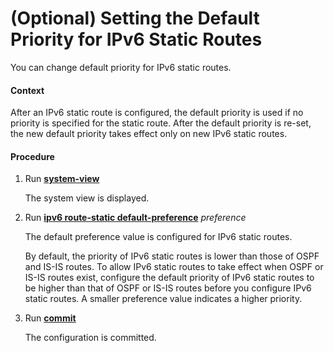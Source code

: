 (Optional) Setting the Default Priority for IPv6 Static Routes
==============================================================

You can change default priority for IPv6 static routes.

#### Context

After an IPv6 static route is configured, the default priority is used if no priority is specified for the static route. After the default priority is re-set, the new default priority takes effect only on new IPv6 static routes.


#### Procedure

1. Run [**system-view**](cmdqueryname=system-view)
   
   
   
   The system view is displayed.
2. Run [**ipv6 route-static default-preference**](cmdqueryname=ipv6+route-static+default-preference) *preference*
   
   
   
   The default preference value is configured for IPv6 static routes.
   
   
   
   By default, the priority of IPv6 static routes is lower than those of OSPF and IS-IS routes. To allow IPv6 static routes to take effect when OSPF or IS-IS routes exist, configure the default priority of IPv6 static routes to be higher than that of OSPF or IS-IS routes before you configure IPv6 static routes. A smaller preference value indicates a higher priority.
3. Run [**commit**](cmdqueryname=commit)
   
   
   
   The configuration is committed.